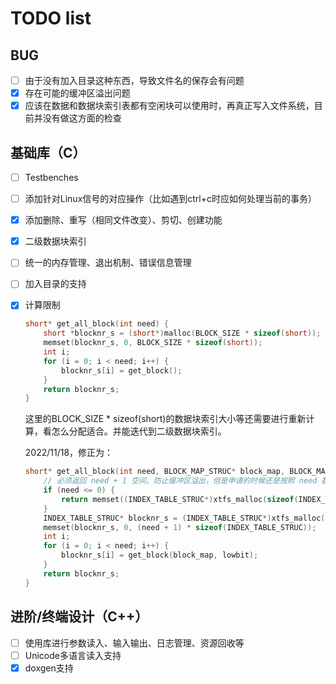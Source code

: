 # TODO list

## BUG

- [ ] 由于没有加入目录这种东西，导致文件名的保存会有问题
- [x] 存在可能的缓冲区溢出问题
- [x] 应该在数据和数据块索引表都有空闲块可以使用时，再真正写入文件系统，目前并没有做这方面的检查

## 基础库（C）

- [ ] Testbenches
- [ ] 添加针对Linux信号的对应操作（比如遇到ctrl+c时应如何处理当前的事务）
- [x] 添加删除、重写（相同文件改变）、剪切、创建功能
- [x] 二级数据块索引
- [ ] 统一的内存管理、退出机制、错误信息管理
- [ ] 加入目录的支持
- [x] 计算限制

    ```c
    short* get_all_block(int need) {
        short *blocknr_s = (short*)malloc(BLOCK_SIZE * sizeof(short));
        memset(blocknr_s, 0, BLOCK_SIZE * sizeof(short));
        int i;
        for (i = 0; i < need; i++) {
            blocknr_s[i] = get_block();
        }
	    return blocknr_s;
    }
    ```

    这里的BLOCK_SIZE * sizeof(short)的数据块索引大小等还需要进行重新计算，看怎么分配适合。并能迭代到二级数据块索引。

    2022/11/18，修正为：

    ```c
    short* get_all_block(int need, BLOCK_MAP_STRUC* block_map, BLOCK_MAP_TABLE_STRUC* lowbit) {
        // 必须返回 need + 1 空间，防止缓冲区溢出，但是申请的时候还是按照 need 数量来
        if (need <= 0) {
            return memset((INDEX_TABLE_STRUC*)xtfs_malloc(sizeof(INDEX_TABLE_STRUC)), 0, sizeof(INDEX_TABLE_STRUC));
        }
        INDEX_TABLE_STRUC* blocknr_s = (INDEX_TABLE_STRUC*)xtfs_malloc((need + 1) * sizeof(INDEX_TABLE_STRUC));
        memset(blocknr_s, 0, (need + 1) * sizeof(INDEX_TABLE_STRUC));
        int i;
        for (i = 0; i < need; i++) {
            blocknr_s[i] = get_block(block_map, lowbit);
        }
        return blocknr_s;
    }
    ```

## 进阶/终端设计（C++）

- [ ] 使用库进行参数读入、输入输出、日志管理、资源回收等
- [ ] Unicode多语言读入支持
- [x] doxgen支持
